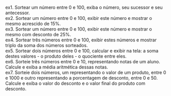 ex1. Sortear um número entre 0 e 100, exiba o número, seu sucessor e seu antecessor.<br>
ex2. Sortear um número entre 0 e 100, exibir este número e mostrar o mesmo acrescido de 15%.<br>
ex3. Sortear um número entre 0 e 100, exibir este número e mostrar o mesmo com desconto de
25%.<br>
ex4. Sortear três números entre 0 e 100, exibir estes números e mostrar triplo da soma dos
números sorteados.<br>
ex5. Sortear dois números entre 0 e 100, calcular e exibir na tela: a soma destes valores - o
produto deles - o quociente entre eles.<br>
ex6. Sorteie três números entre 0 e 10, representando notas de um aluno. Calcule e exiba a média
aritmética dessas notas.<br>
ex7. Sorteie dois números, um representando o valor de um produto, entre 0 e 1000 e outro
representando a porcentagem de desconto, entre 0 e 50. Calcule e exiba o valor do desconto e
o valor final do produto com desconto.
